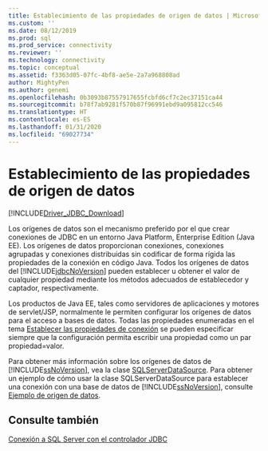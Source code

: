 ```yaml
---
title: Establecimiento de las propiedades de origen de datos | Microsoft Docs
ms.custom: ''
ms.date: 08/12/2019
ms.prod: sql
ms.prod_service: connectivity
ms.reviewer: ''
ms.technology: connectivity
ms.topic: conceptual
ms.assetid: f3363d05-07fc-4bf8-ae5e-2a7a968808ad
author: MightyPen
ms.author: genemi
ms.openlocfilehash: 0b3093b87557917655fcbfd6cf7c2ec37151ca44
ms.sourcegitcommit: b78f7ab9281f570b87f96991ebd9a095812cc546
ms.translationtype: HT
ms.contentlocale: es-ES
ms.lasthandoff: 01/31/2020
ms.locfileid: "69027734"
---
```

# <a name="setting-the-data-source-properties"></a>Establecimiento de las propiedades de origen de datos

[!INCLUDE[Driver_JDBC_Download](../../includes/driver_jdbc_download.md)]

Los orígenes de datos son el mecanismo preferido por el que crear conexiones de JDBC en un entorno Java Platform, Enterprise Edition (Java EE). Los orígenes de datos proporcionan conexiones, conexiones agrupadas y conexiones distribuidas sin codificar de forma rígida las propiedades de la conexión en código Java. Todos los orígenes de datos del [!INCLUDE[jdbcNoVersion](../../includes/jdbcnoversion_md.md)] pueden establecer u obtener el valor de cualquier propiedad mediante los métodos adecuados de establecedor y captador, respectivamente.

Los productos de Java EE, tales como servidores de aplicaciones y motores de servlet/JSP, normalmente le permiten configurar los orígenes de datos para el acceso a bases de datos. Todas las propiedades enumeradas en el tema [Establecer las propiedades de conexión](../../connect/jdbc/setting-the-connection-properties.md) se pueden especificar siempre que la configuración permita escribir una propiedad como un par propiedad=valor.

Para obtener más información sobre los orígenes de datos de [!INCLUDE[ssNoVersion](../../includes/ssnoversion-md.md)], vea la clase [SQLServerDataSource](../../connect/jdbc/reference/sqlserverdatasource-class.md). Para obtener un ejemplo de cómo usar la clase SQLServerDataSource para establecer una conexión con una base de datos de [!INCLUDE[ssNoVersion](../../includes/ssnoversion-md.md)], consulte [Ejemplo de origen de datos](../../connect/jdbc/data-source-sample.md).

## <a name="see-also"></a>Consulte también

[Conexión a SQL Server con el controlador JDBC](../../connect/jdbc/connecting-to-sql-server-with-the-jdbc-driver.md)
